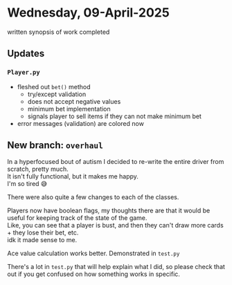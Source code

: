 # Wednesday, 09-April-2025
written synopsis of work completed

## Updates
### <code>Player.py</code>
- fleshed out <code>bet()</code> method
  - try/except validation
  - does not accept negative values
  - minimum bet implementation
  - signals player to sell items if they can not make minimum bet
- error messages (validation) are colored now
## New branch: <code>overhaul</code>
In a hyperfocused bout of autism I decided to re-write the entire driver from scratch, pretty much.<br>
It isn't fully functional, but it makes me happy.<br>
I'm so tired 😅

There were also quite a few changes to each of the classes.

Players now have boolean flags, my thoughts there are that it would be useful for keeping track of the state of the game.<br>
Like, you can see that a player is bust, and then they can't draw more cards + they lose their bet, etc.<br>
idk it made sense to me.

Ace value calculation works better. Demonstrated in <code>test.py</code>

There's a lot in <code>test.py</code> that will help explain what I did, so please check that out if you get confused on how something works in specific.
